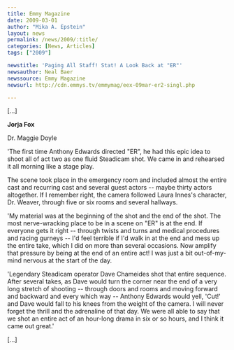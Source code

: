 ```yaml
---
title: Emmy Magazine
date: 2009-03-01
author: "Mika A. Epstein"
layout: news
permalink: /news/2009/:title/
categories: [News, Articles]
tags: ["2009"]

newstitle: 'Paging All Staff! Stat! A Look Back at "ER"'
newsauthor: Neal Baer
newssource: Emmy Magazine
newsurl: http://cdn.emmys.tv/emmymag/eex-09mar-er2-singl.php

---
```


[...]

**Jorja Fox**  
  
Dr. Maggie Doyle

'The first time Anthony Edwards directed "ER", he had this epic idea to shoot all of act two as one fluid Steadicam shot. We came in and rehearsed it all morning like a stage play.

The scene took place in the emergency room and included almost the entire cast and recurring cast and several guest actors -- maybe thirty actors altogether. If I remember right, the camera followed Laura Innes's character, Dr. Weaver, through five or six rooms and several hallways.

'My material was at the beginning of the shot and the end of the shot. The most nerve-wracking place to be in a scene on "ER" is at the end. If everyone gets it right -- through twists and turns and medical procedures and racing gurneys -- I'd feel terrible if I'd walk in at the end and mess up the entire take, which I did on more than several occasions. Now amplify that pressure by being at the end of an entire act! I was just a bit out-of-my-mind nervous at the start of the day.

'Legendary Steadicam operator Dave Chameides shot that entire sequence. After several takes, as Dave would turn the corner near the end of a very long stretch of shooting -- through doors and rooms and moving forward and backward and every which way -- Anthony Edwards would yell, 'Cut!' and Dave would fall to his knees from the weight of the camera. I will never forget the thrill and the adrenaline of that day. We were all able to say that we shot an entire act of an hour-long drama in six or so hours, and I think it came out great.'

[...]  

